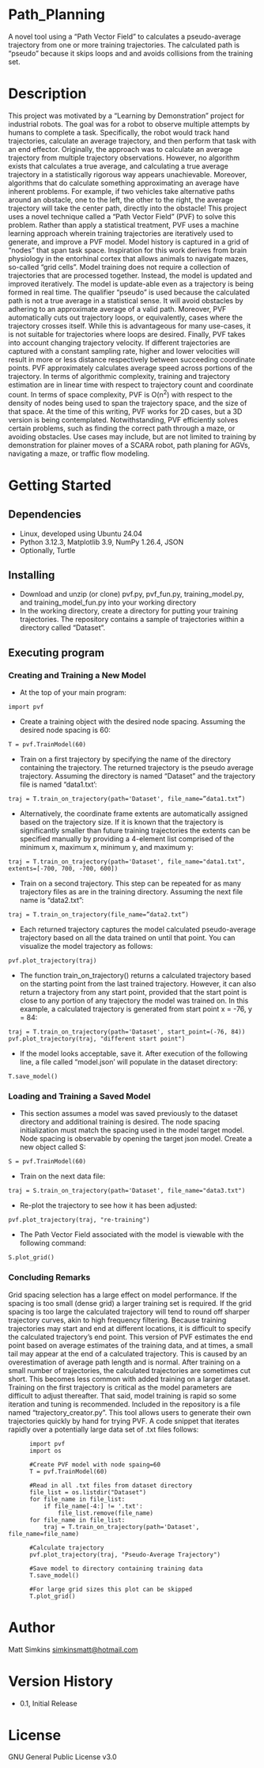 # Path_Planning
A novel tool using a “Path Vector Field” to calculates a pseudo-average trajectory from one or more training trajectories. The calculated path is “pseudo” because it skips loops and and avoids collisions from the training set.

# Description
This project was motivated by a “Learning by Demonstration” project for industrial robots. The goal was for a robot to observe multiple attempts by humans to complete a task. Specifically, the robot would track hand trajectories, calculate an average trajectory, and then perform that task with an end effector. Originally, the approach was to calculate an average trajectory from multiple trajectory observations. However, no algorithm exists that calculates a true average, and calculating a true average trajectory in a statistically rigorous way appears unachievable. Moreover, algorithms that do calculate something approximating an average have inherent problems. For example, if two vehicles take alternative paths around an obstacle, one to the left, the other to the right, the average trajectory will take the center path, directly into the obstacle!
This project uses a novel technique called a “Path Vector Field” (PVF) to solve this problem. Rather than apply a statistical treatment, PVF uses a machine learning approach wherein training trajectories are iteratively used to generate, and improve a PVF model. Model history is captured in a grid of “nodes” that span task space. Inspiration for this work derives from brain physiology in the entorhinal cortex that allows animals to navigate mazes, so-called “grid cells”. 
Model training does not require a collection of trajectories that are processed together. Instead, the model is updated and improved iteratively. The model is update-able even as a trajectory is being formed in real time. The qualifier “pseudo” is used because the calculated path is not a true average in a statistical sense. It will avoid obstacles by adhering to an approximate average of a valid path. Moreover, PVF automatically cuts out trajectory loops, or equivalently, cases where the trajectory crosses itself. While this is advantageous for many use-cases, it is not suitable for trajectories where loops are desired. Finally, PVF takes into account changing trajectory velocity. If different trajectories are captured with a constant sampling rate, higher and lower velocities will result in more or less distance respectively between succeeding coordinate points. PVF approximately calculates average speed across portions of the trajectory. In terms of algorithmic complexity, training and trajectory estimation are in linear time with respect to trajectory count and coordinate count. In terms of space complexity, PVF is O(n<sup>2</sup>) with respect to the density of nodes being used to span the trajectory space, and the size of that space.
At the time of this writing, PVF works for 2D cases, but a 3D version is being contemplated. Notwithstanding, PVF efficiently solves certain problems, such as finding the correct path through a maze, or avoiding obstacles. Use cases may include, but are not limited to training by demonstration for plainer moves of a SCARA robot, path planing for AGVs, navigating a maze, or traffic flow modeling.

# Getting Started
## Dependencies
* Linux, developed using Ubuntu 24.04
* Python 3.12.3, Matplotlib 3.9, NumPy 1.26.4, JSON
* Optionally, Turtle
## Installing
* Download and unzip (or clone) pvf.py, pvf_fun.py, training_model.py, and  training_model_fun.py into your working directory
* In the working directory, create a directory for putting your training trajectories. The repository contains a sample of trajectories within a directory called “Dataset”.
## Executing program
### Creating and Training a New Model
* At the top of your main program:
```
import pvf
```
* Create a training object with the desired node spacing. Assuming the desired node spacing is 60:
```
T = pvf.TrainModel(60)
```
* Train on a first trajectory by specifying the name of the directory containing the trajectory. The returned trajectory is the pseudo average trajectory. Assuming the directory is named “Dataset” and the trajectory file is named “data1.txt’:
```
traj = T.train_on_trajectory(path='Dataset', file_name=”data1.txt”)
```
* Alternatively, the coordinate frame extents are automatically assigned based on the trajectory size. If it is known that the trajectory is significantly smaller than future training trajectories the extents can be specified manually by providing a 4-element list comprised of the minimum x, maximum x, minimum y, and maximum y:
```
traj = T.train_on_trajectory(path='Dataset', file_name="data1.txt", extents=[-700, 700, -700, 600])
```
* Train on a second trajectory. This step can be repeated for as many trajectory files as are in the training directory. Assuming the next file name is “data2.txt”:

```
traj = T.train_on_trajectory(file_name=”data2.txt”)
```
* Each returned trajectory captures the model calculated pseudo-average trajectory based on all the data trained on until that point. You can visualize the model trajectory as follows:

```
pvf.plot_trajectory(traj)
```
* The function train_on_trajectory() returns a calculated trajectory based on the starting point from the last trained trajectory. However, it can also return a trajectory from any start point, provided that the start point is close to any portion of any trajectory the model was trained on. In this example, a calculated trajectory is generated from start point x = -76, y = 84:
```
traj = T.train_on_trajectory(path='Dataset', start_point=(-76, 84))
pvf.plot_trajectory(traj, "different start point")
```
* If the model looks acceptable, save it. After execution of the following line, a file called “model.json’ will populate in the dataset directory:
```
T.save_model()
```
### Loading and Training a Saved Model
* This section assumes a model was saved  previously to the dataset directory and additional training is desired. The node spacing initialization must match the spacing used in the model target model. Node spacing is observable by opening the target json model. Create a new object called S:
```
S = pvf.TrainModel(60)
```
* Train on the next data file:
```
traj = S.train_on_trajectory(path='Dataset', file_name="data3.txt")
```
* Re-plot the trajectory to see how it has been adjusted:
```
pvf.plot_trajectory(traj, "re-training")
```
* The Path Vector Field associated with the model is viewable with the following command:
```
S.plot_grid()
```
### Concluding Remarks
Grid spacing selection has a large effect on model performance. If the spacing is too small (dense grid) a larger training set is required. If the grid spacing is too large the calculated trajectory will tend to round off sharper trajectory curves, akin to high frequency filtering.
Because training trajectories may start and end at different locations, it is difficult to specify the calculated trajectory’s end point. This version of PVF estimates the end point based on average estimates of the training data, and at times, a small tail may appear at the end of a calculated trajectory. This is caused by an overestimation of average path length and is normal.
After training on a small number of trajectories, the calculated trajectories are sometimes cut short. This becomes less common with added training on a larger dataset. Training on the first trajectory is critical as the model parameters are difficult to adjust thereafter. That said, model training is rapid so some iteration and tuning is recommended. 
Included in the repository is a file named “trajectory_creator.py”. This tool allows users to generate their own trajectories quickly by hand for trying PVF.  A code snippet that iterates rapidly over a potentially large data set of .txt files follows:
```
      import pvf
      import os
      
      #Create PVF model with node spaing=60
      T = pvf.TrainModel(60)
      
      #Read in all .txt files from dataset directory
      file_list = os.listdir("Dataset")
      for file_name in file_list:
          if file_name[-4:] != '.txt':
              file_list.remove(file_name)
      for file_name in file_list:
          traj = T.train_on_trajectory(path='Dataset', file_name=file_name)
      
      #Calculate trajectory
      pvf.plot_trajectory(traj, "Pseudo-Average Trajectory")
      
      #Save model to directory containing training data
      T.save_model()
      
      #For large grid sizes this plot can be skipped
      T.plot_grid()
```
# Author
Matt Simkins
simkinsmatt@hotmail.com
# Version History
* 0.1, Initial Release
# License
GNU General Public License v3.0
